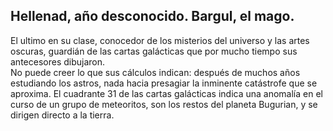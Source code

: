 ## Hellenad, año desconocido. Bargul, el mago. 

El ultimo en su clase, conocedor de los misterios del universo y las artes oscuras, guardián de las cartas galácticas que por mucho tiempo sus antecesores dibujaron.  
No puede creer lo que sus cálculos indican: después de muchos años estudiando los astros, nada hacia presagiar la inminente catástrofe que se aproxima. 
El cuadrante 31 de las cartas galácticas indica una anomalía en el curso de un grupo de meteoritos, son los restos del planeta Bugurian, y se dirigen directo a la tierra.